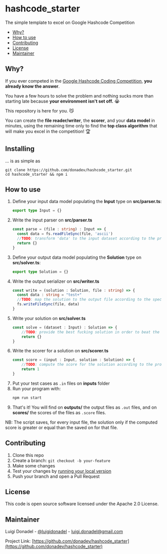 # hashcode_starter

The simple template to excel on Google Hashcode Competition

- [Why?](#why)
- [How to use](#how-to-use)
- [Contributing](#contributing)
- [License](#license)
- [Maintainer](#maintainer)


## Why?

If you ever competed in the [Google Hashcode Coding Competition](https://codingcompetitions.withgoogle.com/hashcode/), **you already know the answer**. 

You have a few hours to solve the problem and nothing sucks more than starting late because **your environment isn't set off.** 😭

This repository is here for you. 😼

You can create the **file reader/writer**, the **scorer**, and your **data model** in minutes, using the remaining time only to find the __top class algorithm__ that will make you excel in the competition! 🏆

## Installing
... is as simple as
```
git clone https://github.com/donadev/hashcode_starter.git
cd hashcode_starter && npm i
```



## How to use

1. Define your input data model populating the **Input** type on **src/parser.ts**:
    ```ts
    export type Input = {}
    ```
2. Write the input parser on **src/parser.ts**
    ```ts
    const parse = (file : string) : Input => {
      const data = fs.readFileSync(file, 'ascii')
      //TODO: transform 'data' to the input dataset according to the problem specs
      return {}
    }
    ```
3. Define your output data model populating the **Solution** type on **src/solver.ts**:
    ```ts
    export type Solution = {}
    ```
4. Write the output serializer on **src/writer.ts**
    ```ts
    const write = (solution : Solution, file : string) => {
      const data : string = "test+"
      //TODO: map the solution to the output file according to the specs of the problem
      fs.writeFileSync(file, data)
    }
    ```
5. Write your solution on **src/solver.ts**
    ```ts
    const solve = (dataset : Input) : Solution => {
        //TODO: provide the best fucking solution in order to beat the competition
        return {}
    }
    ```
6. Write the scorer for a solution on **src/scorer.ts**
    ```ts
    const score = (input : Input, solution : Solution) => {
        //TODO: compute the score for the solution according to the problem specs
        return 1
    }
    ```
7. Put your test cases as ```.in``` files on **inputs** folder
8. Run your program with:
    ```sh
    npm run start
    ```
9. That's it! You will find on **outputs/** the output files as ```.out``` files, and on **scores/** the scores of the files as ```.score``` files. 

NB: The script saves, for every input file, the solution only if the computed score is greater or equal than the saved on for that file.

## Contributing

1. Clone this repo
2. Create a branch: `git checkout -b your-feature`
3. Make some changes
4. Test your changes by [running your local version](#developing-locally)
5. Push your branch and open a Pull Request


## License

This code is open source software licensed under the Apache 2.0 License.

## Maintainer

Luigi Donadel - [@luigidonadel](https://twitter.com/luigidonadel) - luigi.donadel@gmail.com

Project Link: [https://github.com/donadev/hashcode_starter](https://github.com/donadev/hashcode_starter)
